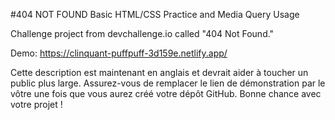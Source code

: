 #404 NOT FOUND
Basic HTML/CSS Practice and Media Query Usage

Challenge project from devchallenge.io called "404 Not Found."

Demo: https://clinquant-puffpuff-3d159e.netlify.app/

Cette description est maintenant en anglais et devrait aider à toucher un public plus large. Assurez-vous de remplacer le lien de démonstration par le vôtre une fois que vous aurez créé votre dépôt GitHub. Bonne chance avec votre projet !





